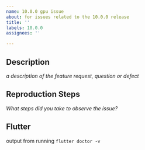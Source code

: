 ```yaml
---
name: 10.0.0 gpu issue
about: for issues related to the 10.0.0 release
title: ''
labels: 10.0.0
assignees: ''

---
```


## Description

_a description of the feature request, question or defect_

## Reproduction Steps

_What steps did you take to observe the issue?_

## Flutter

output from running `flutter doctor -v`
